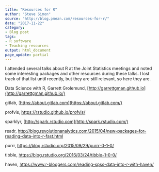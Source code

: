 ```yaml
---
title: "Resources for R"
author: "Steve Simon"
source: "http://blog.pmean.com/resources-for-r/"
date: "2017-11-22"
category: 
- Blog post
tags:
- R software
- Teaching resources
output: html_document
page_update: partial
---
```


I attended several talks about R at the Joint Statistics meetings and
noted some interesting packages and other resources during these talks.
I lost track of that list until recently, but they are still relevant,
so here they are.

<!---More--->

Data Science with R, Garrett
Grolemund, [http://garrettgman.github.io](http://garrettgman.github.io/)

gitlab, [https://about.gitlab.com](https://about.gitlab.com/)

profvis, <https://rstudio.github.io/profvis/>

sparklyr, [http://spark.rstudio.com](http://spark.rstudio.com/)

readr, <http://blog.revolutionanalytics.com/2015/04/new-packages-for-reading-data-into-r-fast.html>

purrr, <https://blog.rstudio.org/2015/09/29/purrr-0-1-0/>

tibble, <https://blog.rstudio.org/2016/03/24/tibble-1-0-0/>

haven, <https://www.r-bloggers.com/reading-spss-data-into-r-with-haven/>








